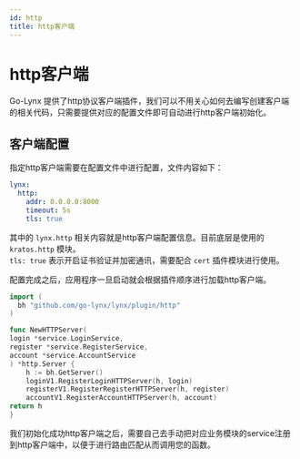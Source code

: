 ```yaml
---
id: http
title: http客户端
---
```


# http客户端

Go-Lynx 提供了http协议客户端插件，我们可以不用关心如何去编写创建客户端的相关代码，只需要提供对应的配置文件即可自动进行http客户端初始化。

## 客户端配置

指定http客户端需要在配置文件中进行配置，文件内容如下：

```yaml
lynx:
  http:
    addr: 0.0.0.0:8000
    timeout: 5s
    tls: true
```

其中的 `lynx.http` 相关内容就是http客户端配置信息。目前底层是使用的 `kratos.http` 模块。  
`tls: true` 表示开启证书验证并加密通讯，需要配合 `cert` 插件模块进行使用。  

配置完成之后，应用程序一旦启动就会根据插件顺序进行加载http客户端。

```go
import (
  bh "github.com/go-lynx/lynx/plugin/http"
)

func NewHTTPServer(
login *service.LoginService,
register *service.RegisterService,
account *service.AccountService
) *http.Server {
    h := bh.GetServer()
    loginV1.RegisterLoginHTTPServer(h, login)
    registerV1.RegisterRegisterHTTPServer(h, register)
    accountV1.RegisterAccountHTTPServer(h, account)
return h
}
```

我们初始化成功http客户端之后，需要自己去手动把对应业务模块的service注册到http客户端中，以便于进行路由匹配从而调用您的函数。